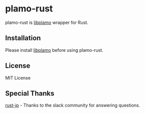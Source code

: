 # plamo-rust
plamo-rust is [libplamo](https://github.com/plamo/libplamo) wrapper for Rust.
## Installation
Please install [libplamo](https://github.com/plamo/libplamo) before using plamo-rust.
## License
MIT License
## Special Thanks
[rust-jp](https://rust-jp.rs/) - Thanks to the slack community for answering questions.

